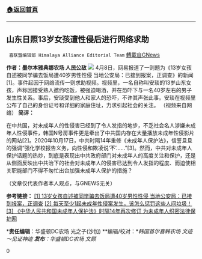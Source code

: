 ###  [:house:返回首頁](https://github.com/ourhimalayas/txt)
---

## 山东日照13岁女孩遭性侵后进行网络求助
` 喜联盟编辑部 Himalaya Alliance Editorial Team` [轉載自GNews](https://gnews.org/zh-hans/1071618/)

**作者：墨尔本雅典娜农场 人民公敌**
![]()![](https://gnews.org/wp-content/uploads/2021/04/23656555.jpg)
4月8日，网易报道了一则题为《13岁女孩自述被同学骗去饭局遭40岁男性性侵 当地公安局：已接到报案，正调查》的新闻[1]。事件起因于网络流传一则求助视频。视频里，一名自称叫安琰的13岁山东女孩，声称因接受熟人邀约吃饭，被强迫喝酒，并在恐吓下与一名40岁左右的男子发生性关系。事后，安琰受到他人和家人的恐吓，不许其声张此事。安琰在视频里公布了自己的身份证号和详细的家庭住址，力求引起社会的关注。
（视频来自网络）
**简评：**

在中共国，对未成年人的性侵害已经到了令人发指的地步，不乏社会名人涉嫌未成年人性侵事件，韩国N号房事件更是牵出了中共国内存在大量播放未成年性侵影片的网站[2]。2020年10月17日，中共时隔14年重修《未成年人保护法》，信誓旦旦的强调“强化学校报告义务，向性侵和欺凌说‘不’……”[3]。然而，中共对未成年人保护话题的热炒，到底是表现出中共政府部门对未成年人的高度关注和保护，还是从侧面反映出中共治下的社会对未成年人的侵害已达到令人发指的程度、而迫使相关职能部门不得不匆忙出台加强未成年人保护的措施？

（文章仅代表作者本人观点，与GNEWS无关）

**参考链接：**
[\[1\] 13岁女孩自述被同学骗去饭局遭40岁男性性侵 当地公安局：已接到报案，正调查](https://www.163.com/dy/article/G73GM4NT0514D3UH.html)
[\[2\] 每天至少1起未成年性侵案发生，该怎么惩罚这些人间垃圾！](http://www.time-weekly.com/post/269033)
[\[3\] 《中华人民共和国未成年人保护法》时隔14年再次修订 为未成年人织密法律保护网](http://www.npc.gov.cn/npc/c30834/202010/2b0703855c614c80801a3f66f17b686c.shtml)

***责任编辑**：华盛顿DC农场 光之子(沙加)
**编辑/校对：**韩国首尔喜韩农场 文迹～见证神迹
**发布**：华盛顿DC农场 文顾*

0

